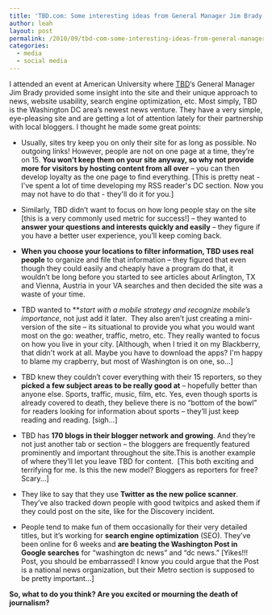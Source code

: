 ```yaml
---
title: 'TBD.com: Some interesting ideas from General Manager Jim Brady'
author: leah
layout: post
permalink: /2010/09/tbd-com-some-interesting-ideas-from-general-manager-jim-brady/
categories:
  - media
  - social media
---
```

I attended an event at American University where [TBD][1]&#8216;s General Manager Jim Brady provided some insight into the site and their unique approach to news, website usability, search engine optimization, etc. Most simply, TBD is the Washington DC area&#8217;s newest news venture. They have a very simple, eye-pleasing site and are getting a lot of attention lately for their partnership with local bloggers. I thought he made some great points:

- Usually, sites try keep you on only their site for as long as possible. No outgoing links! However, people are not on one page at a time, they&#8217;re on 15. **You won&#8217;t keep them on your site anyway, so why not provide more for visitors by hosting content from all over** &#8211; you can then develop loyalty as the one page to find everything. [This is pretty neat - I've spent a lot of time developing my RSS reader's DC section. Now you may not have to do that - they'll do it for you.]

- Similarly, TBD didn&#8217;t want to focus on how long people stay on the site [this is a very commonly used metric for success!] &#8211; they wanted to **answer your questions and interests quickly and easily** &#8211; they figure if you have a better user experience, you&#8217;ll keep coming back.

- **When you choose your locations to filter information, TBD uses real people** to organize and file that information &#8211; they figured that even though they could easily and cheaply have a program do that, it wouldn&#8217;t be long before you started to see articles about Arlington, TX and Vienna, Austria in your VA searches and then decided the site was a waste of your time.

- TBD wanted to ***start *with a mobile strategy and recognize mobile&#8217;s importance**, not just add it later.  They also aren&#8217;t just creating a mini-version of the site &#8211; its situational to provide you what you would want most on the go: weather, traffic, metro, etc. They really wanted to focus on how you live in your city. [Although, when I tried it on my Blackberry, that didn't work at all. Maybe you have to download the apps? I'm happy to blame my crapberry, but most of Washington is on one, so...]

- TBD knew they couldn&#8217;t cover everything with their 15 reporters, so they **picked a few subject areas to be really good at** &#8211; hopefully better than anyone else. Sports, traffic, music, film, etc. Yes, even though sports is already covered to death, they believe there is no &#8220;bottom of the bowl&#8221; for readers looking for information about sports &#8211; they&#8217;ll just keep reading and reading. [sigh...]

- TBD has **170 blogs in their blogger network** **and growing**. And they&#8217;re not just another tab or section &#8211; the bloggers are frequently featured prominently and important throughout the site.This is another example of where they&#8217;ll let you leave TBD for content.  [This both exciting and terrifying for me. Is this the new model? Bloggers as reporters for free? Scary...]

- They like to say that they use **Twitter as the new police scanner**. They&#8217;ve also tracked down people with good twitpics and asked them if they could post on the site, like for the Discovery incident.

- People tend to make fun of them occasionally for their very detailed titles, but it&#8217;s working for **search engine optimization** (SEO). They&#8217;ve been online for 6 weeks and **are beating the Washington Post in Google searches** for &#8220;washington dc news&#8221; and &#8220;dc news.&#8221; [Yikes!!! Post, you should be embarrassed! I know you could argue that the Post is a national news organization, but their Metro section is supposed to be pretty important...]

**So, what to do you think? Are you excited or mourning the death of journalism?**

 [1]: http://www.tbd.com